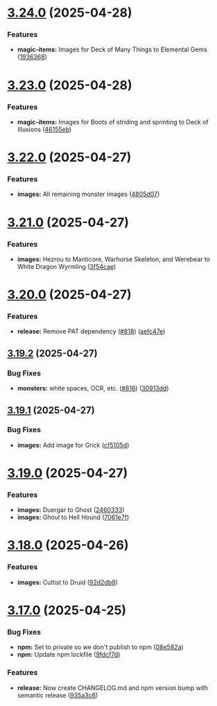 # [3.24.0](https://github.com/5e-bits/5e-database/compare/v3.23.0...v3.24.0) (2025-04-28)


### Features

* **magic-items:** Images for Deck of Many Things to Elemental Gems ([1936368](https://github.com/5e-bits/5e-database/commit/19363688c37cff32175f8784a54bbcf3182924ed))

# [3.23.0](https://github.com/5e-bits/5e-database/compare/v3.22.0...v3.23.0) (2025-04-28)


### Features

* **magic-items:** Images for Boots of striding and sprinting to Deck of Illusions ([46155eb](https://github.com/5e-bits/5e-database/commit/46155ebea6594ef9864dfd329bb45b63668b4c8e))

# [3.22.0](https://github.com/5e-bits/5e-database/compare/v3.21.0...v3.22.0) (2025-04-27)


### Features

* **images:** All remaining monster images ([4805d07](https://github.com/5e-bits/5e-database/commit/4805d07e433cd2fa4be82990bfe434ef40843086))

# [3.21.0](https://github.com/5e-bits/5e-database/compare/v3.20.0...v3.21.0) (2025-04-27)


### Features

* **images:** Hezrou to Manticore, Warhorse Skeleton, and Werebear to White Dragon Wyrmling ([3f54cae](https://github.com/5e-bits/5e-database/commit/3f54caeacceeb38b351424cbc7f6653b926c6ae4))

# [3.20.0](https://github.com/5e-bits/5e-database/compare/v3.19.2...v3.20.0) (2025-04-27)


### Features

* **release:** Remove PAT dependency ([#818](https://github.com/5e-bits/5e-database/issues/818)) ([aefc47e](https://github.com/5e-bits/5e-database/commit/aefc47eb420b58a3b746d68148a5ce93073cf627))

## [3.19.2](https://github.com/5e-bits/5e-database/compare/v3.19.1...v3.19.2) (2025-04-27)


### Bug Fixes

* **monsters:** white spaces, OCR, etc. ([#816](https://github.com/5e-bits/5e-database/issues/816)) ([30913dd](https://github.com/5e-bits/5e-database/commit/30913dd4d4295f3017a148d3f9c3cb6ae2b49a9b))

## [3.19.1](https://github.com/5e-bits/5e-database/compare/v3.19.0...v3.19.1) (2025-04-27)


### Bug Fixes

* **images:** Add image for Grick ([cf5105d](https://github.com/5e-bits/5e-database/commit/cf5105d99637a0e89480b7bca8a6d08e934bd2bf))

# [3.19.0](https://github.com/5e-bits/5e-database/compare/v3.18.0...v3.19.0) (2025-04-27)


### Features

* **images:** Duergar to Ghost ([2460333](https://github.com/5e-bits/5e-database/commit/24603330712099ea478a61c9924a262d43a06fb2))
* **images:** Ghoul to Hell Hound ([7061e7f](https://github.com/5e-bits/5e-database/commit/7061e7f0237527de06c46426ab965595faa75fdf))

# [3.18.0](https://github.com/5e-bits/5e-database/compare/v3.17.0...v3.18.0) (2025-04-26)


### Features

* **images:** Cultist to Druid ([92d2db9](https://github.com/5e-bits/5e-database/commit/92d2db94de4a4fae89a8aa99804759c0487bcd54))

# [3.17.0](https://github.com/5e-bits/5e-database/compare/v3.16.0...v3.17.0) (2025-04-25)


### Bug Fixes

* **npm:** Set to private so we don't publish to npm ([08e582a](https://github.com/5e-bits/5e-database/commit/08e582a848e89c7cd79bd1373332d427c4413663))
* **npm:** Update npm lockfile ([9fdcf7d](https://github.com/5e-bits/5e-database/commit/9fdcf7dd941856bfe042972598317573e7a8bcb9))


### Features

* **release:** Now create CHANGELOG.md and npm version bump with semantic release ([935a3c6](https://github.com/5e-bits/5e-database/commit/935a3c6dce3b7197b563b8f0be279670ba0f4076))
